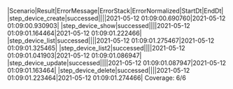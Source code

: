|Scenario|Result|ErrorMessage|ErrorStack|ErrorNormalized|StartDt|EndDt|
|step_device_create|successed||||2021-05-12 01:09:00.690760|2021-05-12 01:09:00.930903|
|step_device_show|successed||||2021-05-12 01:09:01.164464|2021-05-12 01:09:01.222466|
|step_device_list|successed||||2021-05-12 01:09:01.275467|2021-05-12 01:09:01.325465|
|step_device_list2|successed||||2021-05-12 01:09:01.041903|2021-05-12 01:09:01.086947|
|step_device_update|successed||||2021-05-12 01:09:01.087947|2021-05-12 01:09:01.163464|
|step_device_delete|successed||||2021-05-12 01:09:01.223464|2021-05-12 01:09:01.274466|
Coverage: 6/6

